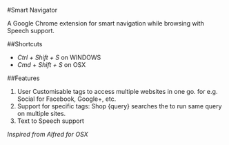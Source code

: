 #Smart Navigator  

A Google Chrome extension for smart navigation while browsing with Speech support.

##Shortcuts  
- *Ctrl + Shift + S* on WINDOWS
- *Cmd + Shift + S* on OSX

##Features  
1. User Customisable tags to access multiple websites in one go.
 for e.g. Social for Facebook, Google+, etc.
2. Support for specific tags: Shop {query} searches the 	to run same query on multiple sites.
4. Text to Speech support

*Inspired from Alfred for OSX*
